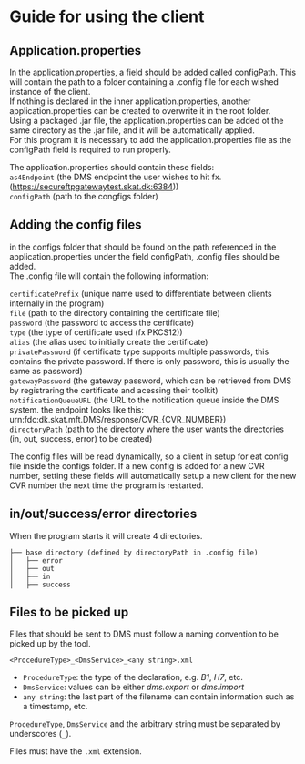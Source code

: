 # Guide for using the client

## Application.properties
In the application.properties, a field should be added called configPath. This will contain the path to a folder containing a .config file for each wished instance of the client.  
If nothing is declared in the inner application.properties, another application.properties can be created to overwrite it in the root folder.  
Using a packaged .jar file, the application.properties can be added ot the same directory as the .jar file, and it will be automatically applied.  
For this program it is necessary to add the application.properties file as the configPath field is required to run properly.  

The application.properties should contain these fields:  
`as4Endpoint` (the DMS endpoint the user wishes to hit fx. (https://secureftpgatewaytest.skat.dk:6384))  
`configPath` (path to the congfigs folder)  

## Adding the config files
in the configs folder that should be found on the path referenced in the application.properties under the field configPath, .config files should be added.  
The .config file will contain the following information:  

`certificatePrefix` (unique name used to differentiate between clients internally in the program)  
`file` (path to the directory containing the certificate file)  
`password` (the password to access the certificate)  
`type` (the type of certificate used (fx PKCS12))  
`alias` (the alias used to initially create the certificate)  
`privatePassword` (if certificate type supports multiple passwords, this contains the private password. If there is only password, this is usually the same as password)  
`gatewayPassword` (the gateway password, which can be retrieved from DMS by registraring the certificate and acessing their toolkit)  
`notificationQueueURL` (the URL to the notification queue inside the DMS system. the endpoint looks like this: urn:fdc:dk.skat.mft.DMS/response/CVR_{CVR_NUMBER})  
`directoryPath` (path to the directory where the user wants the directories (in, out, success, error) to be created)  

The config files will be read dynamically, so a client in setup for eat config file inside the configs folder. If a new config is added for a new CVR number, setting these fields will automatically setup a new client for the new CVR number the next time the program is restarted.  

## in/out/success/error directories
When the program starts it will create 4 directories.  

```
├── base directory (defined by directoryPath in .config file)
│   ├── error
│   ├── out
│   ├── in
│   ├── success
```

## Files to be picked up
Files that should be sent to DMS must follow a naming convention to be picked up by the tool.

```
<ProcedureType>_<DmsService>_<any string>.xml
```

- `ProcedureType`: the type of the declaration, e.g. _B1_, _H7_, etc.
- `DmsService`: values can be either _dms.export_ or _dms.import_
- `any string`: the last part of the filename can contain information such as a timestamp, etc.

`ProcedureType`, `DmsService` and the arbitrary string must be separated by underscores (`_`).

Files must have the `.xml` extension.